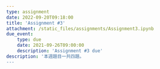 ```yaml
---
type: assignment
date: 2022-09-20T09:18:00
title: 'Assignment #3'
attachment: /static_files/assignments/Assignment3.ipynb
due_event: 
    type: due
    date: 2021-09-26T09:00:00
    description: 'Assignment #3 due'
description: '本週題目一共四題。
---
```

